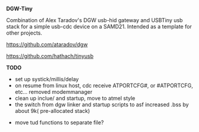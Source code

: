 __DGW-Tiny__

Combination of Alex Taradov's DGW usb-hid gateway and USBTiny usb stack for a simple usb-cdc device on a SAMD21. Intended as a template for other projects. 

https://github.com/ataradov/dgw

https://github.com/hathach/tinyusb


__TODO__
+ set up systick/millis/delay
+ on resume from linux host, cdc receive ATPORTCFG#, or #ATPORTCFG, etc... removed modemmanager
+ clean up inclue/ and startup, move to atmel style
+ the switch from dgw linker and startup scripts to asf increased .bss by about 9k( pre-allocated stack)
- move tud functions to separate file?
